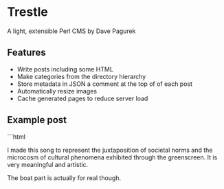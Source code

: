 <h1>Trestle</h1>
A light, extensible Perl CMS by Dave Pagurek

<h2>Features</h2>
<ul>
    <li>Write posts including some HTML</li>
    <li>Make categories from the directory hierarchy</li>
    <li>Store metadata in JSON a comment at the top of of each post</li>
    <li>Automatically resize images</li>
    <li>Cache generated pages to reduce server load</li>
</ul>

<h2>Example post</h2>
```html

<!--
{
	"title": "Hooked on a Feeling",
	"thumbnail": "%root%/content/images/hasselhoff-thumbnail.jpg",
	"date": "2014-08-27",
    "youtube": "PJQVlVHsFF8"
}
-->

I made this song to represent the juxtaposition of societal norms and the microcosm of cultural phenomena exhibited through the greenscreen. It is very meaningful and artistic.

The boat part is actually for real though.

```

